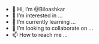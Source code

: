 - 👋 Hi, I’m @Biloashkar
- 👀 I’m interested in ...
- 🌱 I’m currently learning ...
- 💞️ I’m looking to collaborate on ...
- 📫 How to reach me ...

<!---
Biloashkar/Biloashkar is a ✨ special ✨ repository because its `README.md` (this file) appears on your GitHub profile.
You can click the Preview link to take a look at your changes.
--->
